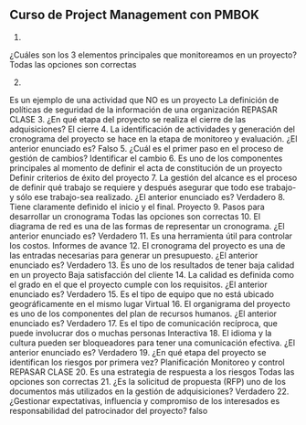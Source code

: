 ## Curso de Project Management con PMBOK

1.
¿Cuáles son los 3 elementos principales que monitoreamos en un proyecto?
Todas las opciones son correctas

2.
Es un ejemplo de una actividad que NO es un proyecto
La definición de políticas de seguridad de la información de una organización
REPASAR CLASE
3.
¿En qué etapa del proyecto se realiza el cierre de las adquisiciones?
El cierre
4.
La identificación de actividades y generación del cronograma del proyecto se hace en la etapa de monitoreo y evaluación. ¿El anterior enunciado es?
Falso
5.
¿Cuál es el primer paso en el proceso de gestión de cambios?
Identificar el cambio
6.
Es uno de los componentes principales al momento de definir el acta de constitución de un proyecto
Definir criterios de éxito del proyecto
7.
La gestión del alcance es el proceso de definir qué trabajo se requiere y después asegurar que todo ese trabajo-y sólo ese trabajo-sea realizado. ¿El anterior enunciado es?
Verdadero
8.
Tiene claramente definido el inicio y el final.
Proyecto
9.
Pasos para desarrollar un cronograma
Todas las opciones son correctas
10.
El diagrama de red es una de las formas de representar un cronograma. ¿El anterior enunciado es?
Verdadero
11.
Es una herramienta útil para controlar los costos.
Informes de avance
12.
El cronograma del proyecto es una de las entradas necesarias para generar un presupuesto. ¿El anterior enunciado es?
Verdadero
13.
Es uno de los resultados de tener baja calidad en un proyecto
Baja satisfacción del cliente
14.
La calidad es definida como el grado en el que el proyecto cumple con los requisitos. ¿El anterior enunciado es?
Verdadero
15.
Es el tipo de equipo que no está ubicado geográficamente en el mismo lugar
Virtual
16.
El organigrama del proyecto es uno de los componentes del plan de recursos humanos. ¿El anterior enunciado es?
Verdadero
17.
Es el tipo de comunicación recíproca, que puede involucrar dos o muchas personas
Interactiva
18.
El idioma y la cultura pueden ser bloqueadores para tener una comunicación efectiva. ¿El anterior enunciado es?
Verdadero
19.
¿En qué etapa del proyecto se identifican los riesgos por primera vez?
Planificación
Monitoreo y control
REPASAR CLASE
20.
Es una estrategia de respuesta a los riesgos
Todas las opciones son correctas
21.
¿Es la solicitud de propuesta (RFP) uno de los documentos más utilizados en la gestión de adquisiciones?
Verdadero
22.
¿Gestionar expectativas, influencia y compromiso de los interesados es responsabilidad del patrocinador del proyecto?
falso 
































